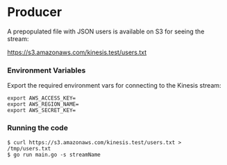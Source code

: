 # Producer

A prepopulated file with JSON users is available on S3 for seeing the stream:

https://s3.amazonaws.com/kinesis.test/users.txt

### Environment Variables

Export the required environment vars for connecting to the Kinesis stream:

```
export AWS_ACCESS_KEY=
export AWS_REGION_NAME=
export AWS_SECRET_KEY=
```

### Running the code

    $ curl https://s3.amazonaws.com/kinesis.test/users.txt > /tmp/users.txt
    $ go run main.go -s streamName
